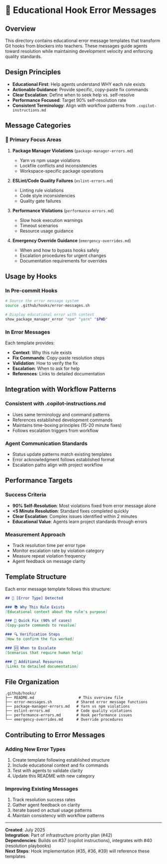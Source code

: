 # 🎯 Educational Hook Error Messages

## Overview
This directory contains educational error message templates that transform Git hooks from blockers into teachers. These messages guide agents toward resolution while maintaining development velocity and enforcing quality standards.

## Design Principles
- **Educational First**: Help agents understand WHY each rule exists
- **Actionable Guidance**: Provide specific, copy-paste fix commands
- **Clear Escalation**: Define when to seek help vs. self-resolve
- **Performance Focused**: Target 90% self-resolution rate
- **Consistent Terminology**: Align with workflow patterns from `.copilot-instructions.md`

## Message Categories

### 🔧 Primary Focus Areas
1. **Package Manager Violations** (`package-manager-errors.md`)
   - Yarn vs npm usage violations
   - Lockfile conflicts and inconsistencies
   - Workspace-specific package operations

2. **ESLint/Code Quality Failures** (`eslint-errors.md`)
   - Linting rule violations
   - Code style inconsistencies
   - Quality gate failures

3. **Performance Violations** (`performance-errors.md`)
   - Slow hook execution warnings
   - Timeout scenarios
   - Resource usage guidance

4. **Emergency Override Guidance** (`emergency-overrides.md`)
   - When and how to bypass hooks safely
   - Escalation procedures for urgent changes
   - Documentation requirements for overrides

## Usage by Hooks

### In Pre-commit Hooks
```bash
# Source the error message system
source .github/hooks/error-messages.sh

# Display educational error with context
show_package_manager_error "npm" "yarn" "$PWD"
```

### In Error Messages
Each template provides:
- **Context**: Why this rule exists
- **Fix Commands**: Copy-paste resolution steps
- **Validation**: How to verify the fix
- **Escalation**: When to ask for help
- **References**: Links to detailed documentation

## Integration with Workflow Patterns

### Consistent with .copilot-instructions.md
- Uses same terminology and command patterns
- References established development commands
- Maintains time-boxing principles (15-20 minute fixes)
- Follows escalation triggers from workflow

### Agent Communication Standards
- Status update patterns match existing templates
- Error acknowledgment follows established format
- Escalation paths align with project workflow

## Performance Targets

### Success Criteria
- **90% Self-Resolution**: Most violations fixed from error message alone
- **<5 Minute Resolution**: Standard fixes completed quickly
- **Clear Escalation**: Complex issues identified within 2 minutes
- **Educational Value**: Agents learn project standards through errors

### Measurement Approach
- Track resolution time per error type
- Monitor escalation rate by violation category
- Measure repeat violation frequency
- Agent feedback on message clarity

## Template Structure

Each error message template follows this structure:

```markdown
## 🚨 [Error Type] Detected

### 📚 Why This Rule Exists
[Educational context about the rule's purpose]

### 🔧 Quick Fix (90% of cases)
[Copy-paste commands to resolve]

### 🔍 Verification Steps
[How to confirm the fix worked]

### 🆘 When to Escalate
[Scenarios that require human help]

### 📖 Additional Resources
[Links to detailed documentation]
```

## File Organization

```
.github/hooks/
├── README.md                    # This overview file
├── error-messages.sh           # Shared error message functions
├── package-manager-errors.md   # Yarn vs npm violations
├── eslint-errors.md            # Code quality violations  
├── performance-errors.md       # Hook performance issues
└── emergency-overrides.md      # Override procedures
```

## Contributing to Error Messages

### Adding New Error Types
1. Create template following established structure
2. Include educational context and fix commands
3. Test with agents to validate clarity
4. Update this README with new category

### Improving Existing Messages
1. Track resolution success rates
2. Gather agent feedback on clarity
3. Iterate based on actual usage patterns
4. Maintain consistency with workflow patterns

---
**Created**: July 2025  
**Integration**: Part of infrastructure priority plan (#42)  
**Dependencies**: Builds on #37 (copilot instructions), integrates with #40 (resolution playbooks)  
**Next Steps**: Hook implementation (#35, #36, #39) will reference these templates